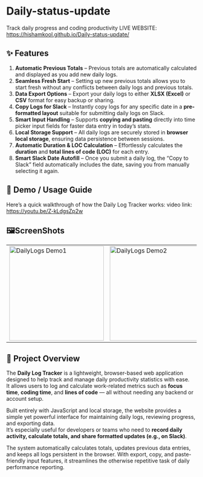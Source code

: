 # Daily-status-update
Track daily progress and coding productivity
LIVE WEBSITE: https://hishamkool.github.io/Daily-status-update/

## ✨ Features

1. **Automatic Previous Totals** – Previous totals are automatically calculated and displayed as you add new daily logs.  
2. **Seamless Fresh Start** – Setting up new previous totals allows you to start fresh without any conflicts between daily logs and previous totals.  
3. **Data Export Options** – Export your daily logs to either **XLSX (Excel)** or **CSV** format for easy backup or sharing.  
4. **Copy Logs for Slack** – Instantly copy logs for any specific date in a **pre-formatted layout** suitable for submitting daily logs on Slack.  
5. **Smart Input Handling** – Supports **copying and pasting** directly into time picker input fields for faster data entry in today’s stats.  
6. **Local Storage Support** – All daily logs are securely stored in **browser local storage**, ensuring data persistence between sessions.  
7. **Automatic Duration & LOC Calculation** – Effortlessly calculates the **duration** and **total lines of code (LOC)** for each entry.  
8. **Smart Slack Date Autofill** – Once you submit a daily log, the “Copy to Slack” field automatically includes the date, saving you from manually selecting it again.  

## 🎥 Demo / Usage Guide

Here’s a quick walkthrough of how the Daily Log Tracker works:
video link: https://youtu.be/Z-kLdgsZp2w


## 🖼️ScreenShots

<table>
  <tr>
    <td><img src="https://github.com/user-attachments/assets/fde54ce4-aed1-4196-ba9a-bfcb0b8f903c" width="250" alt="DailyLogs Demo1"></td>
    <td><img src="https://github.com/user-attachments/assets/ea1dfa2f-6a1d-43be-813c-a318d35aa176" width="250" alt="DailyLogs Demo2"></td>
    <td><img src="https://github.com/user-attachments/assets/c58f1273-e685-42a1-984e-1d6f46b11f9b" width="250" alt="DailyLogs Demo3"></td>
  </tr>
</table>





## 🧾 Project Overview

The **Daily Log Tracker** is a lightweight, browser-based web application designed to help track and manage daily productivity statistics with ease.  
It allows users to log and calculate work-related metrics such as **focus time**, **coding time**, and **lines of code** — all without needing any backend or account setup.

Built entirely with JavaScript and local storage, the website provides a simple yet powerful interface for maintaining daily logs, reviewing progress, and exporting data.  
It’s especially useful for developers or teams who need to **record daily activity, calculate totals, and share formatted updates (e.g., on Slack)**.

The system automatically calculates totals, updates previous data entries, and keeps all logs persistent in the browser. With export, copy, and paste-friendly input features, it streamlines the otherwise repetitive task of daily performance reporting.
